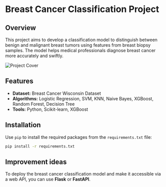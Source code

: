 # Breast Cancer Classification Project

## Overview

This project aims to develop a classification model to distinguish between benign and malignant breast tumors using features from breast biopsy samples. The model helps medical professionals diagnose breast cancer more accurately and swiftly.

![Project Cover](https://media.defense.gov/2018/Sep/27/2002045438/1200/1200/0/180920-F-XXXXX-0001.JPG) 

## Features

- **Dataset:** Breast Cancer Wisconsin Dataset
- **Algorithms:** Logistic Regression, SVM, KNN, Naive Bayes, XGBoost, Random Forest, Decision Tree
- **Tools:** Python, Scikit-learn, XGBoost

## Installation

Use `pip` to install the required packages from the `requirements.txt` file:

```bash
pip install -r requirements.txt
```

## Improvement ideas

To deploy the breast cancer classification model and make it accessible via a web API, you can use **Flask** or **FastAPI**.
